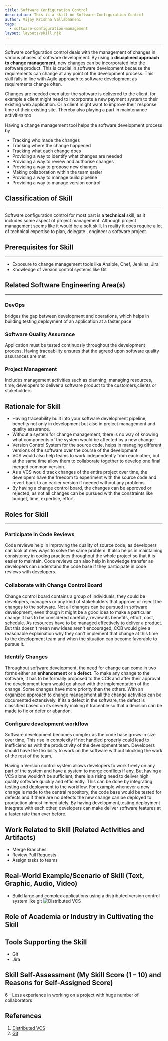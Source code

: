 ```yaml
---
title: Software Configuration Control
description: This is a skill on Software Configuration Control
author: Vijay Krishna Vallabhaneni
tags:
  - software-configuration-management
layout: layouts/skill.njk
---
```


---

Software configuration control deals with the management of changes in various phases of software development. By using a **disciplined approach to change management**, new changes can be incorporated into the software product. This is crucial in software development because the requirements can change at any point of the development process. This skill falls in line with Agile approach to software development as requirements change often.

Changes are needed even after the software is delivered to the client, for example a client might need to incorporate a new payment system to their existing web application. Or a client might want to improve their response time of their existing site. Thereby also playing a part in maintenance activities too


Having a change management tool helps the software development process by
* Tracking who made the changes
* Tracking where the change happened
* Tracking what each change does
* Providing a way to identify what changes are needed
* Providing a way to review and authorise changes
* Providing a way to propose new changes
* Making collaboration within the team easier
* Providing a way to manage build pipeline
* Providing a way to manage version control


## Classification of Skill
---
Software configuration control for most part is a **technical** skill, as it includes some aspect of project management. Although project management seems like it would be a soft skill, In reality it does require a lot of technical expertise to plan, delegate , engineer a software project.

## Prerequisites for Skill
---
* Exposure to change management tools like Ansible, Chef, Jenkins, Jira
* Knowledge of version control systems like Git

## Related Software Engineering Area(s)
---
### DevOps
bridges the gap between development and operations, which helps in building,testing,deployment of an application at a faster pace
### Software Quality Assurance
Application must be tested continuosly throughout the development process, Having traceability ensures that the agreed upon software quality assurances are met
### Project Management
Includes management activities such as planning, managing resources, time, developers to deliver a software product to the customers,clients or stakeholders
## Rationale for Skill
* Having traceability built into your software development pipeline, benefits not only in development but also in project management and quality assurance.
* Without a system for change management, there is no way of knowing what components of the system would be affected by a new change.
* Version Control System for the source code, helps in managing different versions of the software over the course of the development
* VCS would also help teams to work independently from each other, but at the same time allow them to collaborate together to develop one final merged common version.
* As a VCS would track changes of the entire project over time, the developers have the freedom to experiment with the source code and revert back to an earlier version if needed without any problems.
* By having a change control board, the changes can be approved or rejected, as not all changes can be pursued with the constraints like budget, time, expertise, effort.


## Roles for Skill
---
### Participate in Code Reviews
Code reviews help in improving the quality of source code, as developers can look at new ways to solve the same problem. It also helps in maintaining consistency in coding practices throughout the whole project so that it is easier to maintain. Code reviews can also help in knowledge transfer as developers can understand the code base if they participate in code reviews with developers.

### Collaborate with Change Control Board
Change control board contains a group of individuals, they could be developers, managers or any kind of stakeholders that approve or reject the changes to the software. Not all changes can be pursued in software development, even though it might be a good idea to make a particular change it has to be considered carefully, review its benefits, effort, cost, schedule. As resources have to be managed effectively to deliver a product. But this doesn't mean new ideas aren't encouraged, CCB would give a reasonable explaination why they can't implement that change at this time to the development team and when the situation can become favorable to pursue it.
### Identify Changes
Throughout software development, the need for change can come in two forms either an **enhancement** or a **defect**. To make any change to the software, it has to be formally proposed to the CCB and after their approval the development team would go ahead with the implementation of the change. Some changes have more priority than the others. With an organized approach to change management all the change activities can be documented extensively. If its a defect in the software, the defect is classified based on its severity making it traceable so that a decision can be made to fix or defer or abandon.
### Configure development workflow
Software development becomes complex as the code base grows in size over time, This rise in complexity if not handled properly could lead to inefficiencies with the productivity of the development team. Developers should have the flexibility to work on the software without blocking the work of the rest of the team.

 Having a Version control system allows developers to work freely on any part of the system and have a system to merge conflicts if any. But having a VCS alone wouldn't be sufficient, there is a rising need to deliver high quality software quickly and efficiently. This can be done by integrating testing and deployment to the workflow. For example whenever a new change is made to the central repository, the code base would be tested for defects and if there are no defects the new change can be deployed to production almost immediately. By having development,testing,deployment integrate with each other, developers can make deliver software features at a faster rate than ever before.


## Work Related to Skill (Related Activities and Artifacts)
* Merge Branches
* Review Pull Requests
* Assign tasks to teams

## Real-World Example/Scenario of Skill (Text, Graphic, Audio, Video)
* Build large and complex applications using a distributed version control system like git
![Distributed VCS](https://miro.medium.com/max/875/1*GgaGcwh5L246YcU5NVDA5A.png)

## Role of Academia or Industry in Cultivating the Skill

## Tools Supporting the Skill
* Git
* Jira

## Skill Self-Assessment (My Skill Score (1 – 10) and Reasons for Self-Assigned Score)
6 - Less experience in working on a project with huge number of collaborators

## References 
1. [Distributed VCS](https://medium.com/faun/centralized-vs-distributed-version-control-systems-a135091299f0)
2. [Git](https://git-scm.com/)